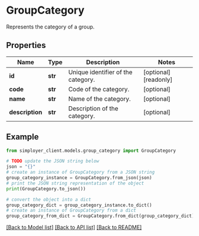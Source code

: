 # GroupCategory

Represents the category of a group.

## Properties

Name | Type | Description | Notes
------------ | ------------- | ------------- | -------------
**id** | **str** | Unique identifier of the category. | [optional] [readonly] 
**code** | **str** | Code of the category. | [optional] 
**name** | **str** | Name of the category. | [optional] 
**description** | **str** | Description of the category. | [optional] 

## Example

```python
from simployer_client.models.group_category import GroupCategory

# TODO update the JSON string below
json = "{}"
# create an instance of GroupCategory from a JSON string
group_category_instance = GroupCategory.from_json(json)
# print the JSON string representation of the object
print(GroupCategory.to_json())

# convert the object into a dict
group_category_dict = group_category_instance.to_dict()
# create an instance of GroupCategory from a dict
group_category_from_dict = GroupCategory.from_dict(group_category_dict)
```
[[Back to Model list]](../README.md#documentation-for-models) [[Back to API list]](../README.md#documentation-for-api-endpoints) [[Back to README]](../README.md)



